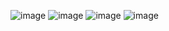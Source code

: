 ![image](https://user-images.githubusercontent.com/86783184/173229403-9b25c5f2-9ab4-4926-bd94-ce5b621812d0.png)
![image](https://user-images.githubusercontent.com/86783184/173229407-e49ef0e2-1c4d-409d-943b-3ec628179654.png)
![image](https://user-images.githubusercontent.com/86783184/173229413-d3a77964-855b-4acd-9dd0-c14e44fd8643.png)
![image](https://user-images.githubusercontent.com/86783184/173229419-ead44154-c271-4379-b0b4-669f18c67d50.png)
